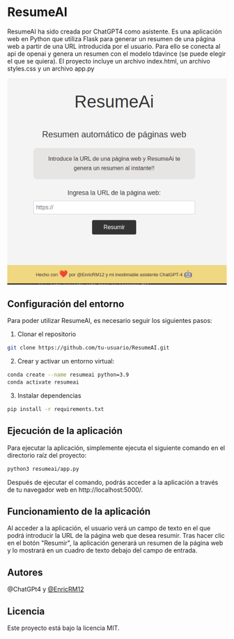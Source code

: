 # ResumeAI

ResumeAI ha sido creada por ChatGPT4 como asistente. Es una aplicación web en Python que utiliza Flask para generar un resumen de una página web a partir de una URL introducida por el usuario. Para ello se conecta al api de openai y genera un resumen con el modelo tdavince (se puede elegir el que se quiera).
El proyecto incluye un archivo index.html, un archivo styles.css y un archivo app.py

![img_index](./resumeai/images/resumeai_index.png)

## Configuración del entorno
Para poder utilizar ResumeAI, es necesario seguir los siguientes pasos:

1. Clonar el repositorio

```bash
git clone https://github.com/tu-usuario/ResumeAI.git
```

2. Crear y activar un entorno virtual:
```bash
conda create --name resumeai python=3.9
conda activate resumeai
```

3. Instalar dependencias
```bash
pip install -r requirements.txt
```

## Ejecución de la aplicación
Para ejecutar la aplicación, simplemente ejecuta el siguiente comando en el directorio raíz del proyecto:

```bash
python3 resumeai/app.py
```

Después de ejecutar el comando, podrás acceder a la aplicación a través de tu navegador web en http://localhost:5000/.

## Funcionamiento de la aplicación
Al acceder a la aplicación, el usuario verá un campo de texto en el que podrá introducir la URL de la página web que desea resumir. Tras hacer clic en el botón "Resumir", la aplicación generará un resumen de la página web y lo mostrará en un cuadro de texto debajo del campo de entrada.

## Autores
@ChatGPt4 y [@EnricRM12](https://twitter.com/EnricRM12 "Twitter")

## Licencia

Este proyecto está bajo la licencia MIT.